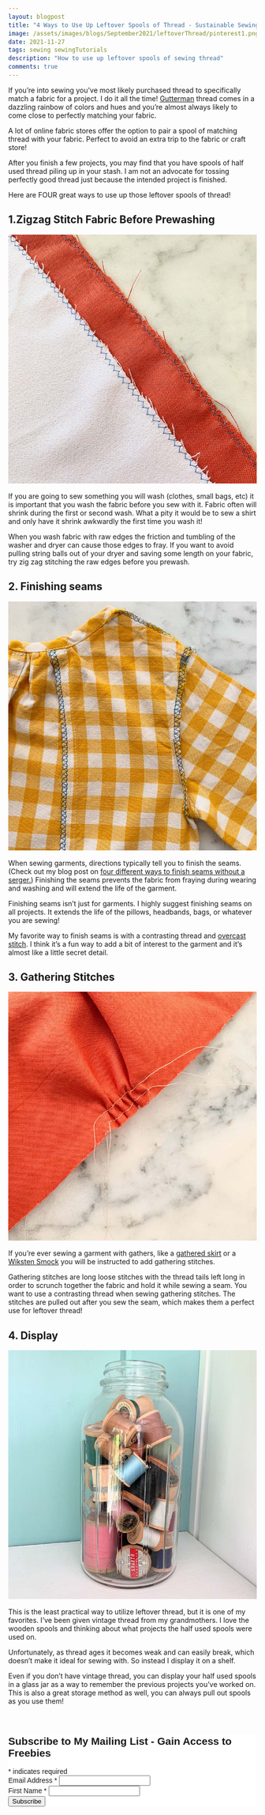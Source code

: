 ```yaml
---
layout: blogpost
title: "4 Ways to Use Up Leftover Spools of Thread - Sustainable Sewing"
image: /assets/images/blogs/September2021/leftoverThread/pinterest1.png
date: 2021-11-27
tags: sewing sewingTutorials
description: "How to use up leftover spools of sewing thread"
comments: true
---
```



If you’re into sewing you’ve most likely purchased thread to specifically match a fabric for a project. I do it all the time! [Gutterman](https://sewtospeakshoppe.com/products/gutterman-100m-589?_pos=5&_sid=c9110f653&_ss=r) thread comes in a dazzling rainbow of colors and hues and you’re almost always likely to come close to perfectly matching your fabric.

A lot of online fabric stores offer the option to pair a spool of matching thread with your fabric. Perfect to avoid an extra trip to the fabric or craft store!

After you finish a few projects, you may find that you have spools of half used thread piling up in your stash. I am not an advocate for tossing perfectly good thread just because the intended project is finished. 

Here are FOUR great ways to use up those leftover spools of thread!

## 1.Zigzag Stitch Fabric Before Prewashing ##

![zigzag](/assets/images/blogs/September2021/leftoverThread/zigzag.jpg)

If you are going to sew something you will wash (clothes, small bags, etc) it is important that you wash the fabric before you sew with it. Fabric often will shrink during the first or second wash. What a pity it would be to sew a shirt and only have it shrink awkwardly the first time you wash it!

When you wash fabric with raw edges the friction and tumbling of the washer and dryer can cause those edges to fray. If you want to avoid pulling string balls out of your dryer and saving some length on your fabric, try zig zag stitching the raw edges before you prewash. 

## 2. Finishing seams ##

![finishing seams](/assets/images/blogs/September2021/leftoverThread/finishSeams.jpg)

When sewing garments, directions typically tell you to finish the seams. (Check out my blog post on [four different ways to finish seams without a serger.](https://joyberrystudios.com/2021/02/08/finishingEdges.html)) Finishing the seams prevents the fabric from fraying during wearing and washing and will extend the life of the garment.

Finishing seams isn’t just for garments. I highly suggest finishing seams on all projects. It extends the life of the pillows, headbands, bags, or whatever you are sewing!

My favorite way to finish seams is with a contrasting thread and [overcast stitch](https://joyberrystudios.com/2021/02/08/finishingEdges.html). I think it’s a fun way to add a bit of interest to the garment and it’s almost like a little secret detail. 

## 3. Gathering Stitches ##

![gathering stitches](/assets/images/blogs/September2021/leftoverThread/gatheredStitches.jpg)

If you’re ever sewing a garment with gathers, like a [gathered skirt](https://joyberrystudios.com/2021/04/02/gatheredSkirt.html) or a [Wiksten Smock](https://joyberrystudios.com/2021/08/13/wikstenSmock.html) you will be instructed to add gathering stitches.

Gathering stitches are long loose stitches with the thread tails left long in order to scrunch together the fabric and hold it while sewing a seam. You want to use a contrasting thread when sewing gathering stitches. The stitches are pulled out after you sew the seam, which makes them a perfect use for leftover thread!

## 4. Display ##

![display spools of thread](/assets/images/blogs/September2021/leftoverThread/displaySpools.jpg)

This is the least practical way to utilize leftover thread, but it is one of my favorites. I’ve been given vintage thread from my grandmothers. I love the wooden spools and thinking about what projects the half used spools were used on.

Unfortunately, as thread ages it becomes weak and can easily break, which doesn’t make it ideal for sewing with. So instead I display it on a shelf.

Even if you don’t have vintage thread, you can display your half used spools in a glass jar as a way to remember the previous projects you’ve worked on. This is also a great storage method as well, you can always pull out spools as you use them!



<br>

<!-- Begin Mailchimp Signup Form -->
<link href="//cdn-images.mailchimp.com/embedcode/classic-10_7.css" rel="stylesheet" type="text/css">
<style type="text/css">
    #mc_embed_signup{background:#fff; clear:left; font:14px Helvetica,Arial,sans-serif; }
    /* Add your own Mailchimp form style overrides in your site stylesheet or in this style block.
       We recommend moving this block and the preceding CSS link to the HEAD of your HTML file. */
</style>
<div id="mc_embed_signup">
<form action="https://Joyberrystudios.us1.list-manage.com/subscribe/post?u=eca5a397f2fb0d58dcb66315c&amp;id=99d28d5b5c" method="post" id="mc-embedded-subscribe-form" name="mc-embedded-subscribe-form" class="validate" target="_blank" novalidate>
    <div id="mc_embed_signup_scroll">
    <h2>Subscribe to My Mailing List - Gain Access to Freebies</h2>
<div class="indicates-required"><span class="asterisk">*</span> indicates required</div>
<div class="mc-field-group">
    <label for="mce-EMAIL">Email Address  <span class="asterisk">*</span>
</label>
    <input type="email" value="" name="EMAIL" class="required email" id="mce-EMAIL">
</div>
<div class="mc-field-group">
    <label for="mce-FNAME">First Name  <span class="asterisk">*</span>
</label>
    <input type="text" value="" name="FNAME" class="required" id="mce-FNAME">
</div>
    <div id="mce-responses" class="clear">
        <div class="response" id="mce-error-response" style="display:none"></div>
        <div class="response" id="mce-success-response" style="display:none"></div>
    </div>    <!-- real people should not fill this in and expect good things - do not remove this or risk form bot signups-->
    <div style="position: absolute; left: -5000px;" aria-hidden="true"><input type="text" name="b_eca5a397f2fb0d58dcb66315c_99d28d5b5c" tabindex="-1" value=""></div>
    <div class="clear"><input type="submit" value="Subscribe" name="subscribe" id="mc-embedded-subscribe" class="button"></div>
    </div>
</form>
</div>
<script type='text/javascript' src='//s3.amazonaws.com/downloads.mailchimp.com/js/mc-validate.js'></script><script type='text/javascript'>(function($) {window.fnames = new Array(); window.ftypes = new Array();fnames[0]='EMAIL';ftypes[0]='email';fnames[1]='FNAME';ftypes[1]='text';fnames[2]='LNAME';ftypes[2]='text';fnames[3]='ADDRESS';ftypes[3]='address';fnames[4]='PHONE';ftypes[4]='phone';fnames[5]='BIRTHDAY';ftypes[5]='birthday';fnames[6]='OPTIN';ftypes[6]='text';}(jQuery));var $mcj = jQuery.noConflict(true);</script>
<!--End mc_embed_signup-->

<br>
<br>
